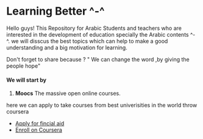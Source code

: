 # Learning Better ^-^

Hello guys!
This Repository for Arabic Students and teachers who are interested in the development of education specially the Arabic contents ^-^.
we will disscus the best  topics  which can help to make a good understanding and a big motivation for learning.

Don't forget to share because ?
" We can change the word ,by giving the people hope"


#### We will start by 
1. **Moocs** The massive open online courses.

here we can apply  to take courses from best univerisities in the world throw coursera
* [Apply for fincial aid](https://github.com/cs50inarabic/moocs/blob/master/Coursera%20Financial%20Aid-converted.pdf)
* [Enroll on Coursera](https://github.com/cs50inarabic/moocs/blob/master/How%20to%20apply%20on%20Coursera.pdf)





